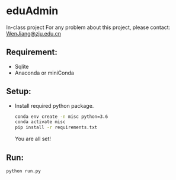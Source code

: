 # eduAdmin

In-class project
For any problem about this project, please contact: WenJiang@zju.edu.cn

## Requirement:

- Sqlite
- Anaconda or miniConda

## Setup:

- Install required python package.

  ```bash
  conda env create -n misc python=3.6
  conda activate misc
  pip install -r requirements.txt
  ```
  You are all set!
  
## Run:
```bash
python run.py
```
